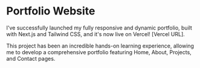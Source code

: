 # Portfolio Website


I've successfully launched my fully responsive and dynamic portfolio, built with Next.js and Tailwind CSS, and it's now live on Vercel! [Vercel URL].

This project has been an incredible hands-on learning experience, allowing me to develop a comprehensive portfolio featuring Home, About, Projects, and Contact pages.


 
